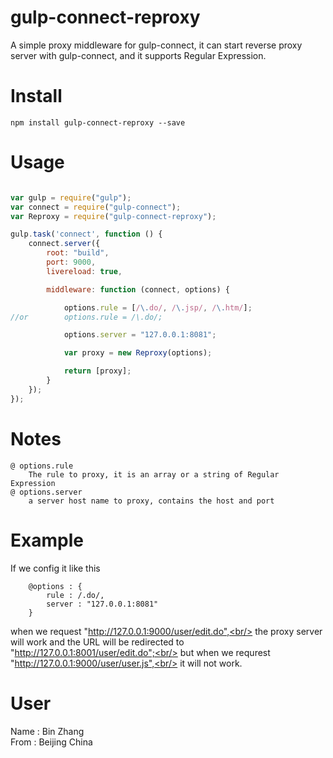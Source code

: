 # gulp-connect-reproxy
A simple proxy middleware for gulp-connect, it can start reverse proxy server with gulp-connect, and it supports Regular Expression.

# Install
```
npm install gulp-connect-reproxy --save
```

# Usage
```javascript

var gulp = require("gulp");
var connect = require("gulp-connect");
var Reproxy = require("gulp-connect-reproxy");

gulp.task('connect', function () {
    connect.server({
        root: "build",
        port: 9000,
        livereload: true,

        middleware: function (connect, options) {

            options.rule = [/\.do/, /\.jsp/, /\.htm/];
//or        options.rule = /\.do/;

            options.server = "127.0.0.1:8081";

            var proxy = new Reproxy(options);

            return [proxy];
        }
    });
});
```


# Notes
```
@ options.rule
    The rule to proxy, it is an array or a string of Regular Expression
@ options.server
    a server host name to proxy, contains the host and port
```

# Example

If we config it like this
```
    @options : {
        rule : /.do/,
        server : "127.0.0.1:8081"
    }
```
when we request "http://127.0.0.1:9000/user/edit.do",<br/>
    the proxy server will work and the URL will be redirected to "http://127.0.0.1:8001/user/edit.do";<br/>
but when we requrest "http://127.0.0.1:9000/user/user.js",<br/>
    it will not work.


# User
Name : Bin Zhang<br/>
From : Beijing China
